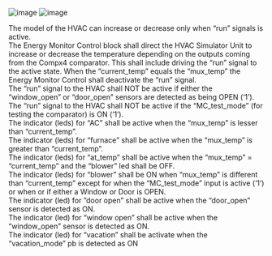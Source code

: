 ![image](https://github.com/user-attachments/assets/ee217cb6-fcf7-4a4b-855f-e41f2cf993db)
![image](https://github.com/user-attachments/assets/d93646d0-7a7d-475e-b07d-d9c24679d0cb)

The model of the HVAC can increase or decrease only when “run” signals is active. <br />
The Energy Monitor Control block shall direct the HVAC Simulator Unit to increase or decrease
the temperature depending on the outputs coming from the Compx4 comparator. This shall
include driving the “run” signal to the active state. When the “current_temp” equals the
“mux_temp” the Energy Monitor Control shall deactivate the “run” signal. <br />
The “run” signal to the HVAC shall NOT be active if either the “window_open” or “door_open”
sensors are detected as being OPEN (‘1’). <br />
The “run” signal to the HVAC shall NOT be active if the “MC_test_mode” (for testing the
comparator) is ON (‘1’). <br />
The indicator (leds) for “AC” shall be active when the “mux_temp” is lesser than “current_temp”. <br />
The indicator (leds) for “furnace” shall be active when the “mux_temp” is greater than
“current_temp”. <br />
The indicator (leds) for “at_temp” shall be active when the “mux_temp” = “current_temp” and
the “blower” led shall be OFF. <br />
The indicator (leds) for “blower” shall be ON when “mux_temp” is different than “current_temp”
except for when the “MC_test_mode” input is active (‘1’) or when or if either a Window or
Door is OPEN. <br />
The indicator (led) for ”door open” shall be active when the “door_open” sensor is detected as
ON. <br />
The indicator (led) for “window open” shall be active when the “window_open” sensor is
detected as ON. <br />
The indicator (led) for “vacation” shall be activate when the “vacation_mode” pb is detected as
ON <br />
